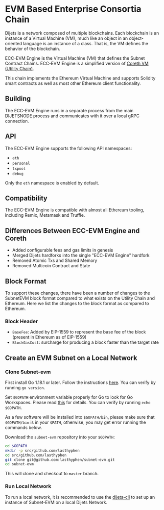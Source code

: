 # EVM Based Enterprise Consortia Chain

Dijets is a network composed of multiple blockchains.
Each blockchain is an instance of a Virtual Machine (VM), much like an object in an object-oriented language is an instance of a class.
That is, the VM defines the behavior of the blockchain.

ECC-EVM Engine is the Virtual Machine (VM) that defines the Subnet Contract Chains. ECC-EVM Engine is a simplified version of [Coreth VM (Utility Chain)](https://github.com/lasthyphen/utilitychain).

This chain implements the Ethereum Virtual Machine and supports Solidity smart contracts as well as most other Ethereum client functionality.

## Building

The ECC-EVM Engine runs in a separate process from the main DIJETSNODE process and communicates with it over a local gRPC connection.

## API

The ECC-EVM Engine supports the following API namespaces:

- `eth`
- `personal`
- `txpool`
- `debug`

Only the `eth` namespace is enabled by default.

## Compatibility

The ECC-EVM Engine is compatible with almost all Ethereum tooling, including Remix, Metamask and Truffle.

## Differences Between ECC-EVM Engine and Coreth

- Added configurable fees and gas limits in genesis
- Merged Dijets hardforks into the single "ECC-EVM Engine" hardfork
- Removed Atomic Txs and Shared Memory
- Removed Multicoin Contract and State

## Block Format

To support these changes, there have been a number of changes to the SubnetEVM block format compared to what exists on the Utility Chain and Ethereum. Here we list the changes to the block format as compared to Ethereum.

### Block Header

- `BaseFee`: Added by EIP-1559 to represent the base fee of the block (present in Ethereum as of EIP-1559)
- `BlockGasCost`: surcharge for producing a block faster than the target rate

## Create an EVM Subnet on a Local Network

### Clone Subnet-evm

First install Go 1.18.1 or later. Follow the instructions [here](https://golang.org/doc/install). You can verify by running `go version`.

Set `$GOPATH` environment variable properly for Go to look for Go Workspaces. Please read [this](https://go.dev/doc/gopath_code) for details. You can verify by running `echo $GOPATH`.

As a few software will be installed into `$GOPATH/bin`, please make sure that `$GOPATH/bin` is in your `$PATH`, otherwise, you may get error running the commands below.

Download the `subnet-evm` repository into your `$GOPATH`:

```sh
cd $GOPATH
mkdir -p src/github.com/lasthyphen
cd src/github.com/lasthyphen
git clone git@github.com:lasthyphen/subnet-evm.git
cd subnet-evm
```

This will clone and checkout to `master` branch.

### Run Local Network

To run a local network, it is recommended to use the [dijets-cli](https://github.com/lasthyphen/dijets-cli) to set up an instance of Subnet-EVM on a local Dijets Network.
